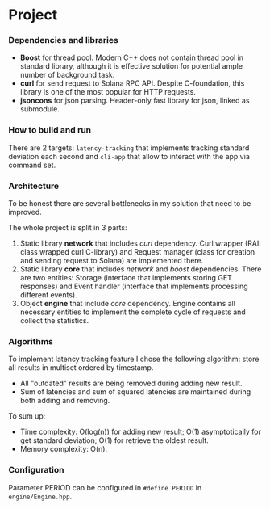 # Project

### Dependencies and libraries

* **Boost** for thread pool. Modern C++ does not contain thread pool in standard library, although it is effective solution for potential ample number of background task.
* **curl** for send request to Solana RPC API. Despite C-foundation, this library is one of the most popular for HTTP requests.
* **jsoncons** for json parsing. Header-only fast library for json, linked as submodule.

### How to build and run

There are 2 targets: `latency-tracking` that implements tracking standard deviation each second and `cli-app` that allow to interact with the app via command set.

### Architecture

To be honest there are several bottlenecks in my solution that need to be improved.

The whole project is split in 3 parts:
1. Static library **network** that includes *curl* dependency. Curl wrapper (RAII class wrapped curl C-library) and Request manager (class for creation and sending request to Solana) are implemented there.
2. Static library **core** that includes *network* and *boost* dependencies. There are two entities: Storage (interface that implements storing GET responses) and Event handler (interface that implements processing different events).
3. Object **engine** that include *core* dependency. Engine contains all necessary entities to implement the complete cycle of requests and collect the statistics.

### Algorithms

To implement latency tracking feature I chose the following algorithm: store all results in multiset ordered by timestamp. 
* All "outdated" results are being removed during adding new result.
* Sum of latencies and sum of squared latencies are maintained during both adding and removing.

To sum up:
* Time complexity: O(log(n)) for adding new result; O(1) asymptotically for get standard deviation; O(1) for retrieve the oldest result.
* Memory complexity: O(n).

### Configuration

Parameter PERIOD can be configured in `#define PERIOD` in `engine/Engine.hpp`.
